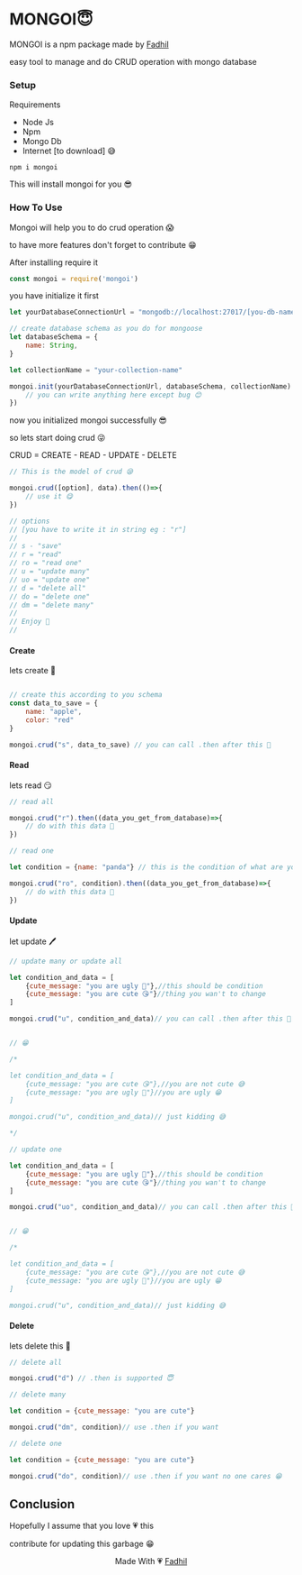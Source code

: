 # MONGOI😇

MONGOI is a npm package made by <a href="https://fadhilsaheer.github.io">Fadhil</a>

easy tool to manage and do CRUD operation with mongo database



### Setup

<p>
    Requirements
</p>

<ul>
    <li>Node Js</li>
    <li>Npm</li>
    <li>Mongo Db</li>
    <li>Internet [to download] 😅</li>
</ul>

```
npm i mongoi
```

<p>
    This will install mongoi for you 😎
</p>



### How To Use

Mongoi will help you to do crud operation 😱

to have more features don't forget to contribute 😁 



After installing require it

```javascript
const mongoi = require('mongoi')
```

you have initialize it first

```javascript
let yourDatabaseConnectionUrl = "mongodb://localhost:27017/[you-db-name]"

// create database schema as you do for mongoose
let databaseSchema = {
    name: String,
}

let collectionName = "your-collection-name"

mongoi.init(yourDatabaseConnectionUrl, databaseSchema, collectionName).then(()=>{
    // you can write anything here except bug 😊
})
```

now you initialized mongoi successfully 😎

so lets start doing crud 😜



CRUD = CREATE - READ - UPDATE - DELETE

```javascript
// This is the model of crud 😪

mongoi.crud([option], data).then(()=>{
    // use it 😋
})

// options
// [you have to write it in string eg : "r"]
//
// s - "save"
// r = "read"
// ro = "read one"
// u = "update many"
// uo = "update one"
// d = "delete all"
// do = "delete one"
// dm = "delete many"
// 
// Enjoy 🤗
//
```



#### Create

lets create 👻

```javascript

// create this according to you schema
const data_to_save = {
    name: "apple",
    color: "red"
}

mongoi.crud("s", data_to_save) // you can call .then after this 🥱
```

#### Read

lets read 😏

```javascript
// read all

mongoi.crud("r").then((data_you_get_from_database)=>{
    // do with this data 🐼
})
```

```javascript
// read one

let condition = {name: "panda"} // this is the condition of what are you looking for

mongoi.crud("ro", condition).then((data_you_get_from_database)=>{
    // do with this data 🐧
})

```

#### Update

let update 🖊

```javascript
// update many or update all

let condition_and_data = [
    {cute_message: "you are ugly 🤮"},//this should be condition
    {cute_message: "you are cute 😘"}//thing you wan't to change
]

mongoi.crud("u", condition_and_data)// you can call .then after this 🥱 i don't care 😏


// 😁

/*

let condition_and_data = [
    {cute_message: "you are cute 😘"},//you are not cute 😅
    {cute_message: "you are ugly 🤮"}//you are ugly 😁
]

mongoi.crud("u", condition_and_data)// just kidding 😅

*/
```

```javascript
// update one

let condition_and_data = [
    {cute_message: "you are ugly 🤮"},//this should be condition
    {cute_message: "you are cute 😘"}//thing you wan't to change
]

mongoi.crud("uo", condition_and_data)// you can call .then after this 🥱 i don't care 😏


// 😁

/*

let condition_and_data = [
    {cute_message: "you are cute 😘"},//you are not cute 😅
    {cute_message: "you are ugly 🤮"}//you are ugly 😁
]

mongoi.crud("u", condition_and_data)// just kidding 😅
```

#### Delete

lets delete this 🧺

```javascript
// delete all

mongoi.crud("d") // .then is supported 😇
```

```javascript
// delete many

let condition = {cute_message: "you are cute"}

mongoi.crud("dm", condition)// use .then if you want
```

```javascript
// delete one

let condition = {cute_message: "you are cute"}

mongoi.crud("do", condition)// use .then if you want no one cares 😁
```



## Conclusion

Hopefully I assume that you love 💗 this

contribute for updating this garbage 😁 



<center>
    <p>
        Made With 💗 <a href="https://fadhilsaheer.github.io/">Fadhil</a>
    </p>
</center>